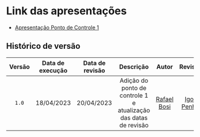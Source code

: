 # Link das apresentações

- [Apresentação Ponto de Controle 1](https://www.youtube.com/watch?v=DA52toWU3jg)



## Histórico de versão
| Versão | Data de execução | Data de revisão |Descrição | Autor | Revisor |
| :------: | :--------: | :-----------: | :-------: | :---------: | :--------: |
| `1.0` | 18/04/2023 | 20/04/2023 | Adição do ponto de controle 1 e atualização das datas de revisão | [Rafael Bosi](https://github.com/StrangeUnit28) |  [Igor Penha](https://github.com/igorpenhaa) |